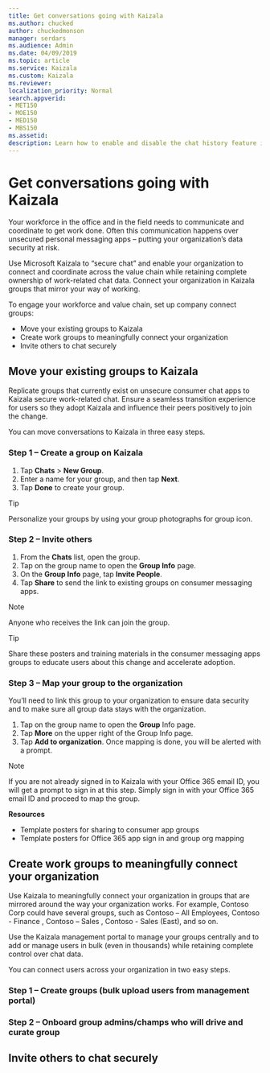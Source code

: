 ```yaml
---
title: Get conversations going with Kaizala
ms.author: chucked
author: chuckedmonson
manager: serdars
ms.audience: Admin
ms.date: 04/09/2019
ms.topic: article
ms.service: Kaizala
ms.custom: Kaizala
ms.reviewer: 
localization_priority: Normal
search.appverid:
- MET150
- MOE150
- MED150
- MBS150
ms.assetid: 
description: Learn how to enable and disable the chat history feature in Kaizala.
---
```


# Get conversations going with Kaizala

Your workforce in the office and in the field needs to communicate and coordinate to get work done. Often this communication happens over unsecured personal messaging apps – putting your organization’s data security at risk. 

Use Microsoft Kaizala to “secure chat” and enable your organization to connect and coordinate across the value chain while retaining complete ownership of work-related chat data. Connect your organization in Kaizala groups that mirror your way of working. 

To engage your workforce and value chain, set up company connect groups:

- Move your existing groups to Kaizala
- Create work groups to meaningfully connect your organization
- Invite others to chat securely

## Move your existing groups to Kaizala

Replicate groups that currently exist on unsecure consumer chat apps to Kaizala secure work-related chat. Ensure a seamless transition experience for users so they adopt Kaizala and influence their peers positively to join the change. 

You can move conversations to Kaizala in three easy steps.

### Step 1 – Create a group on Kaizala 

1. Tap **Chats** > **New Group**.
2. Enter a name for your group, and then tap **Next**.
3. Tap **Done** to create your group.

> [!TIP]
> Personalize your groups by using your group photographs for group icon.

### Step 2 – Invite others

1. From the **Chats** list, open the group.
2. Tap on the group name to open the **Group Info** page.
3. On the **Group Info** page, tap **Invite People**.
4. Tap **Share** to send the link to existing groups on consumer messaging apps.

> [!NOTE]
> Anyone who receives the link can join the group. 

> [!TIP]
> Share these posters and training materials in the consumer messaging apps groups to educate users about this change and accelerate adoption.

### Step 3 – Map your group to the organization 

You’ll need to link this group to your organization to ensure data security and to make sure all group data stays with the organization.

1. Tap on the group name to open the **Group** Info page.
2. Tap **More** on the upper right of the Group Info page.
3. Tap **Add to organization**. Once mapping is done, you will be alerted with a prompt.

> [!NOTE]
> If you are not already signed in to Kaizala with your Office 365 email ID, you will get a prompt to sign in at this step. Simply sign in with your Office 365 email ID and proceed to map the group. 

**Resources**

- Template posters for sharing to consumer app groups
- Template posters for Office 365 app sign in and group org mapping

## Create work groups to meaningfully connect your organization

Use Kaizala to meaningfully connect your organization in groups that are mirrored around the way your organization works. For example, Contoso Corp could have several groups, such as 
Contoso – All Employees, Contoso - Finance , Contoso – Sales , Contoso - Sales (East),  and so on.

Use the Kaizala management portal to manage your groups centrally and to add or manage users in bulk (even in thousands) while retaining complete control over chat data. 

You can connect users across your organization in two easy steps.

### Step 1 – Create groups (bulk upload users from management portal)




### Step 2 – Onboard group admins/champs who will drive and curate group


## Invite others to chat securely


